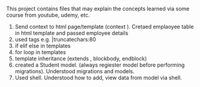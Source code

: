 This project contains files that may explain the concepts learned via some course from youtube, udemy, etc. 

1) Send context to html page/template  (context ). Cretaed emplaoyee table in html template and passed employee details
2) used tags e.g. |truncatechars:80
3) if elif else in templates 
4) for loop in templates 
5) template inheritance (extends , blockbody, endblock) 
6) created a Student model. (always regiester model before performing migrations). Understood migrations and models. 
7) Used shell. Understood how to add, view data from model via shell. 